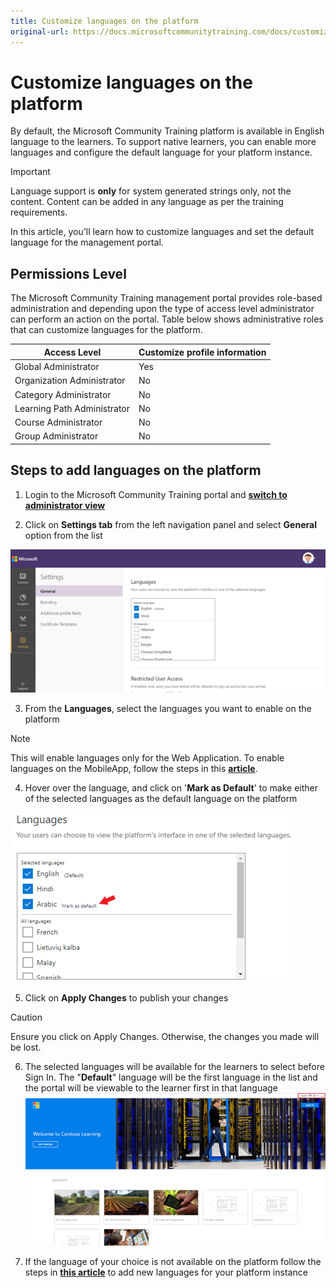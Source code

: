 ```yaml
---
title: Customize languages on the platform
original-url: https://docs.microsoftcommunitytraining.com/docs/customize-languages-for-the-learners-on-the-platform
---
```


# Customize languages on the platform

By default, the Microsoft Community Training platform is available in English language to the learners. To support native learners, you can enable more languages and configure the default language for your platform instance. 

> [!IMPORTANT]
> Language support is **only** for system generated strings only, not the content. Content can be added in any language as per the training requirements. 

In this article, you'll learn how to customize languages and set the default language for the management portal.

## Permissions Level
The Microsoft Community Training management portal provides role-based administration and depending upon the type of access level administrator can perform an action on the portal.  Table below shows administrative roles that can customize languages for the platform.

|Access Level	| Customize profile information |
|---|---|
|Global Administrator| Yes |
|Organization Administrator |No|
|Category Administrator	|No|
|Learning Path Administrator|No|
|Course Administrator	|No|
|Group Administrator	|No|

## Steps to add languages on the platform 
1. Login to the Microsoft Community Training portal and [**switch to administrator view**](../get-started/4_step-by-step-configuration-guide#step-2--switch-to-administrator-view-of-the-portal)

2. Click on **Settings tab** from the left navigation panel and select **General** option from the list

![image.png](../media/image%28383%29.png)

3. From the **Languages**, select the languages you want to enable on the platform 

  > [!NOTE]
  > This will enable languages only for the Web Application. To enable languages on the MobileApp, follow the steps in this [**article**](../infrastructure-management/install-your-platform-instance/5_create-publish-mobile-app).

4. Hover over the language, and click on '**Mark as Default**' to make either of the selected languages as the default language on the platform

![image.png](../media/image%28287%29.png)

5. Click on **Apply Changes** to publish your changes

  > [!CAUTION]
  > Ensure you click on Apply Changes. Otherwise, the changes you made will be lost.

6. The selected languages will be available for the learners to select before Sign In. The "**Default**" language will be the first language in the list and the portal will be viewable to the learner first in that language 
![image.png](../media/image%28275%29.png)

7. If the language of your choice is not available on the platform follow the steps in [**this article**](../settings/8_request-a-new-language) to add new languages for your platform instance